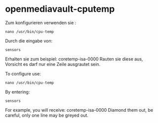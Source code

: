 openmediavault-cputemp
======================

Zum konfigurieren verwenden sie :
```
nano /usr/bin/cpu-temp
```
Durch die eingabe von:
```
sensors
```
Erhalten sie zum beispiel:
coretemp-isa-0000
Rauten sie diese aus, Vorsicht es darf nur eine Zeile ausgrautet sein.

To configure use:
```
nano /usr/bin/cpu-temp
```
By entering:
```
sensors
```
For example, you will receive:
coretemp-isa-0000
Diamond them out, be careful, only one line may be greyed out.

